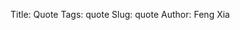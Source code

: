 Title: Quote
Tags: quote
Slug: quote
Author: Feng Xia

<div id="quote"></div>

<script type="text/babel">

 var QuoteBox = React.createClass({
   getInitialState: function(){
     return {
       quote: null,
       img: null
     }
   },
   componentDidMount: function(){
     this.setImage();
   },
   setImage: function(){
     // Spinner
     this.setState({
       loading: true
     });

     // AJAX
     var that = this;
     var min = 1, max = 1743; // 1743 is from manual testing
     var id = Math.floor(Math.random()*(max-min)+min);
     var apiUrl = "http://dynamic.xkcd.com/api-0/jsonp/comic/"+id;
     j$.ajax({
       url: apiUrl,
       dataType:"jsonp",
       method: "GET",
       success: function(data){
         that.setState({
           quote: data.title,
           img: data.img,
           loading: false
         });
       }
     });
   },
   render: function(){
     return (
       <div>
         <figure>
           <img src={this.state.img}
                className="center-block img-responsive" />
           <figcaption>
             {this.state.quote}
             <span className="flabel"
                   onClick={this.setImage}
                   style={{marginLeft:"1em", float:"none"}}>
               <i className={this.state.loading? "fa fa-spinner":"fa fa-angle-right"}
                  style={{paddingLeft:"1em",marginRight:"1em"}}></i>
               more
             </span>
           </figcaption>
         </figure>
       </div>
     );
   }
 });
 ReactDOM.render(
   <QuoteBox />,
   document.getElementById("quote")
 );

</script>
